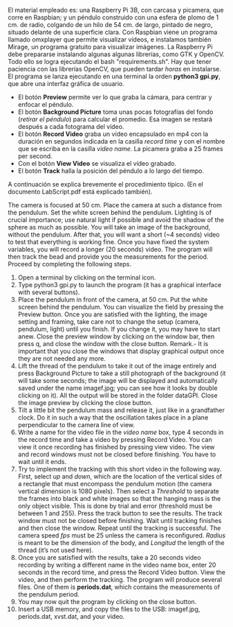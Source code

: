 El material empleado es: una Raspberry Pi 3B, con carcasa y picamera, que corre en Raspbian; y un péndulo construido con una esfera de plomo de 1 cm. de radio, colgando de un hilo de 54 cm. de largo, pintado de negro, situado delante de una superficie clara.
Con Raspbian viene un programa llamado omxplayer que permite visualizar vídeos, e instalamos también Mirage, un programa gratuito para visualizar imágenes. 
La Raspberry Pi debe prepararse instalando algunas algunas librerías, como GTK y OpenCV. Todo ello se logra ejecutando el bash "requirements.sh". Hay que tener paciencia con las librerías OpenCV, que pueden tardar _horas_ en instalarse.
El programa se lanza ejecutando en una terminal la orden **python3 gpi.py**, que abre una interfaz gráfica de usuario.

* El botón **Preview** permite ver lo que graba la cámara, para centrar y enfocar el péndulo.
* El botón **Background Picture** toma unas pocas fotografías del fondo (_retirar el péndulo_) para calcular el promedio. Esa imagen se restará después a cada fotograma del vídeo.
* El botón **Record Video** graba un vídeo encapsulado en mp4 con la duración en segundos indicada en la casilla _record time_ y con el nombre que se escriba en la casilla _video name_. La picamera graba a 25 frames per second. 
* Con el botón **View Video** se visualiza el vídeo grabado.
* El botón **Track** halla la posición del péndulo a lo largo del tiempo.

A continuación se explica brevemente el procedimiento típico. (En el documento LabScript.pdf está explicado también).

The camera is focused at 50 cm. Place the camera at such a distance from the pendulum. Set the white screen behind the pendulum. Lighting is of crucial importance; use natural light if possible and avoid the shadow of the sphere as much as possible.
You will take an image of the background, without the pendulum. After that, you will want a short (~4 seconds) video to test that everything is working fine. Once you have fixed the system variables, you will record a longer (20 seconds) video. The program will then track the bead and provide you the measurements for the period.
Proceed by completing the following steps.
1.	Open a terminal by clicking on the terminal icon.
2.	Type python3 gpi.py to launch the program (it has a graphical interface with several buttons).
3.	Place the pendulum in front of the camera, at 50 cm. Put the white screen behind the pendulum. You can visualize the field by pressing the Preview button. Once you are satisfied with the lighting, the image setting and framing, take care not to change the setup (camera, pendulum, light) until you finish. If you change it, you may have to start anew.
Close the preview window by clicking on the window bar, then press q, and close the window with the close button.
Remark.- It is important that you close the windows that display graphical output once they are not needed any more. 
4.	Lift the thread of the pendulum to take it out of the image entirely and press Background Picture to take a still photograph of the background (it will take some seconds; the image will be displayed and automatically saved under the name imagef.jpg; you can see how it looks by double clicking on it). All the output will be stored in the folder dataGPI. Close the image preview by clicking the close button.
5.	Tilt a little bit the pendulum mass and release it, just like in a grandfather clock. Do it in such a way that the oscillation takes place in a plane perpendicular to the camera line of view.
6.	Write a name for the video file in the _video name_ box, type 4 seconds in the record time and take a video by pressing Record Video. You can view it once recording has finished by pressing view video. The view and record windows must not be closed before finishing. You have to wait until it ends.
7.	Try to implement the tracking with this short video in the following way. First, select _up_ and _down_, which are the location of the vertical sides of a rectangle that must encompass the pendulum motion (the camera vertical dimension is 1080 pixels). Then select a _Threshold_ to separate the frames into black and white images so that the hanging mass is the only object visible. This is done by trial and error (threshold must be between 1 and 255). Press the track button to see the results. The track window must not be closed before finishing. Wait until tracking finishes and then close the window. Repeat until the tracking is successful.
The camera speed _fps_ must be 25 unless the camera is reconfigured. _Radius_ is meant to be the dimension of the body, and _Longitud_ the length of the thread (it’s not used here).
8.	Once you are satisfied with the results, take a 20 seconds video recording by writing a different name in the video name box, enter 20 seconds in the record time, and press the Record Video button. View the video, and then perform the tracking. The program will produce several files. One of them is **periods.dat**, which contains the measurements of the pendulum period.
9.	You may now quit the program by clicking on the close button.
10.	Insert a USB memory, and copy the files to the USB: imagef.jpg, periods.dat, xvst.dat, and your video.
